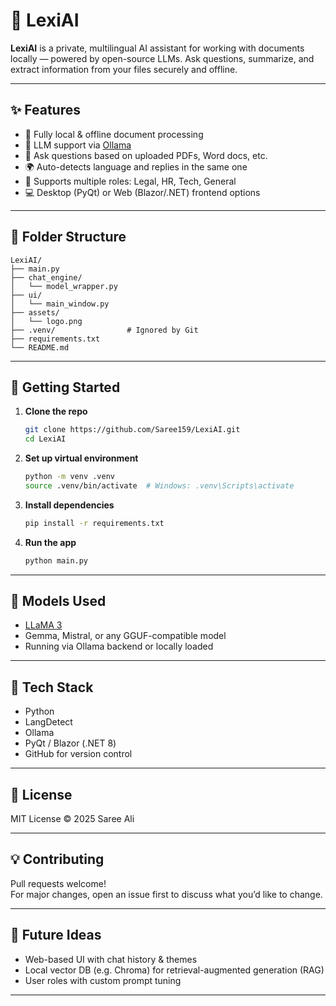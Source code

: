 # 🤖 LexiAI

**LexiAI** is a private, multilingual AI assistant for working with documents locally — powered by open-source LLMs. Ask questions, summarize, and extract information from your files securely and offline.

---

## ✨ Features

- 🔐 Fully local & offline document processing  
- 🧠 LLM support via [Ollama](https://ollama.com/)  
- 📄 Ask questions based on uploaded PDFs, Word docs, etc.  
- 🌍 Auto-detects language and replies in the same one  
- 🧩 Supports multiple roles: Legal, HR, Tech, General  
- 💻 Desktop (PyQt) or Web (Blazor/.NET) frontend options  

---

## 📁 Folder Structure

```
LexiAI/
├── main.py
├── chat_engine/
│   └── model_wrapper.py
├── ui/
│   └── main_window.py
├── assets/
│   └── logo.png
├── .venv/                # Ignored by Git
├── requirements.txt
└── README.md
```

---

## 🚀 Getting Started

1. **Clone the repo**
   ```bash
   git clone https://github.com/Saree159/LexiAI.git
   cd LexiAI
   ```

2. **Set up virtual environment**
   ```bash
   python -m venv .venv
   source .venv/bin/activate  # Windows: .venv\Scripts\activate
   ```

3. **Install dependencies**
   ```bash
   pip install -r requirements.txt
   ```

4. **Run the app**
   ```bash
   python main.py
   ```

---

## 🧠 Models Used

- [LLaMA 3](https://ollama.com/library/llama3)  
- Gemma, Mistral, or any GGUF-compatible model  
- Running via Ollama backend or locally loaded  

---

## 🔧 Tech Stack

- Python  
- LangDetect  
- Ollama  
- PyQt / Blazor (.NET 8)  
- GitHub for version control  

---

## 📜 License

MIT License © 2025 Saree Ali

---

## 💡 Contributing

Pull requests welcome!  
For major changes, open an issue first to discuss what you’d like to change.

---

## 🧩 Future Ideas

- Web-based UI with chat history & themes  
- Local vector DB (e.g. Chroma) for retrieval-augmented generation (RAG)  
- User roles with custom prompt tuning  

---

